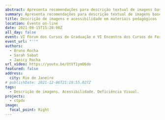 ```yaml
---
abstract: Apresenta recomendações para descrição textual de imagens baseadas na experiência do projeto CTP-DV.
summary: Apresenta recomendações para descrição textual de imagens baseadas na experiência do projeto CTP-DV.
title: Descrição de imagens e acessibilidade em materiais pedagógicos - caminhos para a inclusão.
location: Evento on-line
date: 2021-09-15T15:20:00Z
all_day: false
event: VI Fórum dos Cursos de Graduação e VI Encontro dos Cursos de Formação de Professores da UNIRIO
event_url: "''"
authors:
  - Bruno Rocha
  - Sarah Sabat
  - Janicy Rocha
url_video: https://youtu.be/OtVf1ymO6do
featured: false
address:
  city: Rio de Janeiro
# publishDate: 2021-12-06T21:19:55.027Z
tags:
  - Descrição de imagens. Acessibilidade. Deficiência Visual.
projects:
  - ctpdv
image:
  focal_point: Right
---
```

